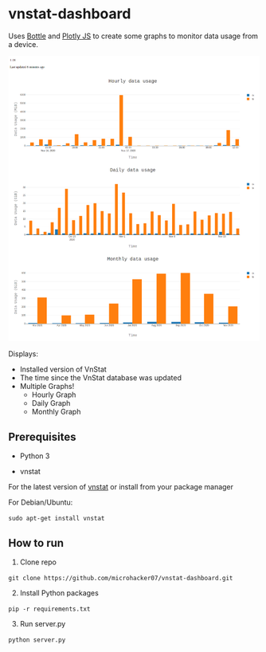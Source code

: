 # vnstat-dashboard

Uses [Bottle](https://bottlepy.org/docs/dev/) and [Plotly JS](https://plotly.com/javascript/) to create
some graphs to monitor data usage from a device.

![Image of Web Frontend](https://github.com/microhacker07/vnstat-dashboard/blob/main/vnstat.png)

Displays:

- Installed version of VnStat
- The time since the VnStat database was updated
- Multiple Graphs!
  - Hourly Graph
  - Daily Graph
  - Monthly Graph

## Prerequisites

- Python 3

- vnstat

For the latest version of [vnstat](https://github.com/vergoh/vnstat) or
install from your package manager

For Debian/Ubuntu:

`sudo apt-get install vnstat`


## How to run

1. Clone repo

`git clone https://github.com/microhacker07/vnstat-dashboard.git`

2. Install Python packages

`pip -r requirements.txt`

3. Run server.py

`python server.py`